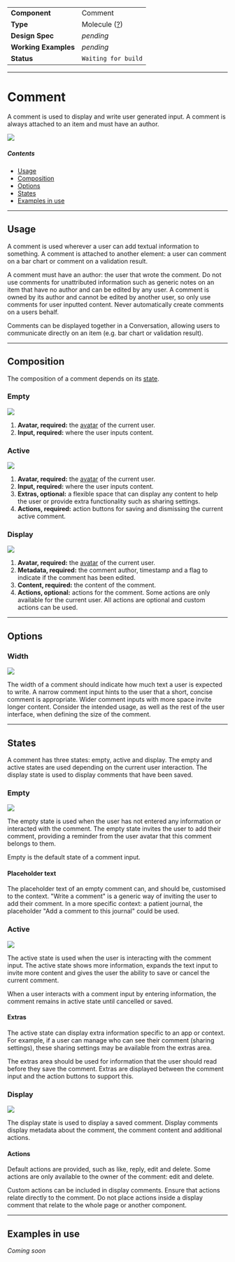 | |  |
|-------------|------------------|
| **Component** | Comment |
| **Type** | Molecule ([?](http://atomicdesign.bradfrost.com/chapter-2/))|
| **Design Spec** | *pending* |
| **Working Examples** | *pending* |
| **Status** | `Waiting for build` |

---

# Comment

A comment is used to display and write user generated input. A comment is always attached to an item and must have an author.

![](../images/comment.png)

##### Contents

- [Usage](#usage)
- [Composition](#composition)
- [Options](#options)
- [States](#states)
- [Examples in use](#examples-in-use)

---

## Usage

A comment is used wherever a user can add textual information to something. A comment is attached to another element: a user can comment on a bar chart or comment on a validation result.

A comment must have an author: the user that wrote the comment. Do not use comments for unattributed information such as generic notes on an item that have no author and can be edited by any user. A comment is owned by its author and cannot be edited by another user, so only use comments for user inputted content. Never automatically create comments on a users behalf.

Comments can be displayed together in a Conversation, allowing users to communicate directly on an item (e.g. bar chart or validation result).

---

## Composition

The composition of a comment depends on its [state](#states).

### Empty 

![](../images/comment-composition-empty.png)

1. **Avatar, required:** the [avatar](../atoms/avatar.md) of the current user.
2. **Input, required:** where the user inputs content.

### Active

![](../images/comment-composition-active.png)

1. **Avatar, required:** the [avatar](../atoms/avatar.md) of the current user.
2. **Input, required:** where the user inputs content.
3. **Extras, optional:** a flexible space that can display any content to help the user or provide extra functionality such as sharing settings.
4. **Actions, required:** action buttons for saving and dismissing the current active comment.

### Display

![](../images/comment-composition-display.png)

1. **Avatar, required:** the [avatar](../atoms/avatar.md) of the current user.
2. **Metadata, required:** the comment author, timestamp and a flag to indicate if the comment has been edited.
3. **Content, required:** the content of the comment.
4. **Actions, optional:** actions for the comment. Some actions are only available for the current user. All actions are optional and custom actions can be used.

---

## Options

### Width

![](../images/comment-width.png)

The width of a comment should indicate how much text a user is expected to write. A narrow comment input hints to the user that a short, concise comment is appropriate. Wider comment inputs with more space invite longer content. Consider the intended usage, as well as the rest of the user interface, when defining the size of the comment.

---

## States

A comment has three states: empty, active and display. The empty and active states are used depending on the current user interaction. The display state is used to display comments that have been saved.

### Empty

![](../images/comment-empty.png)

The empty state is used when the user has not entered any information or interacted with the comment. The empty state invites the user to add their comment, providing a reminder from the user avatar that this comment belongs to them. 

Empty is the default state of a comment input.

#### Placeholder text

The placeholder text of an empty comment can, and should be, customised to the context. "Write a comment" is a generic way of inviting the user to add their comment. In a more specific context: a patient journal, the placeholder "Add a comment to this journal" could be used.

### Active

![](../images/comment-active.png)

The active state is used when the user is interacting with the comment input. The active state shows more information, expands the text input to invite more content and gives the user the ability to save or cancel the current comment.

When a user interacts with a comment input by entering information, the comment remains in active state until cancelled or saved.

#### Extras
The active state can display extra information specific to an app or context. For example, if a user can manage who can see their comment (sharing settings), these sharing settings may be available from the extras area. 

The extras area should be used for information that the user should read before they save the comment. Extras are displayed between the comment input and the action buttons to support this.

### Display

![](../images/comment-display.png)

The display state is used to display a saved comment. Display comments display metadata about the comment, the comment content and additional actions. 

#### Actions
Default actions are provided, such as like, reply, edit and delete. Some actions are only available to the owner of the comment: edit and delete.

Custom actions can be included in display comments. Ensure that actions relate directly to the comment. Do not place actions inside a display comment that relate to the whole page or another component.

---

## Examples in use

*Coming soon*
